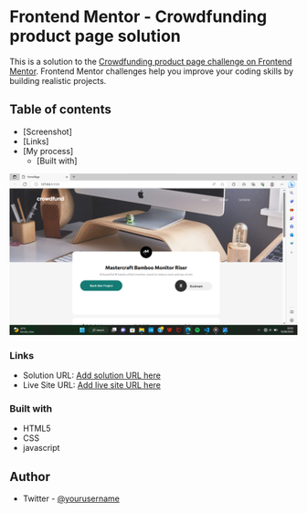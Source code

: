 # Frontend Mentor - Crowdfunding product page solution

This is a solution to the [Crowdfunding product page challenge on Frontend Mentor](https://www.frontendmentor.io/challenges/crowdfunding-product-page-7uvcZe7ZR). Frontend Mentor challenges help you improve your coding skills by building realistic projects. 

## Table of contents


  - [Screenshot]
  - [Links]
- [My process]
  - [Built with]
  
 




![site image](./resources/crowdscreen.png)


### Links

- Solution URL: [Add solution URL here](https://your-solution-url.com)
- Live Site URL: [Add live site URL here](https://your-live-site-url.com)



### Built with

-  HTML5 
- CSS 
- javascript



## Author


- Twitter - [@yourusername](https://www.twitter.com/ikigbinomwanhia)




